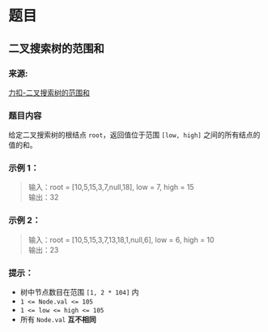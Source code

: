 # 题目

## 二叉搜索树的范围和

### 来源:

[力扣-二叉搜索树的范围和](https://leetcode-cn.com/problems/range-sum-of-bst/)

### 题目内容

给定二叉搜索树的根结点 `root`，返回值位于范围 `[low, high]` 之间的所有结点的值的和。

### 示例 1：

> 输入：root = [10,5,15,3,7,null,18], low = 7, high = 15<br>
> 输出：32

### 示例 2：

> 输入：root = [10,5,15,3,7,13,18,1,null,6], low = 6, high = 10<br>
> 输出：23

### 提示：

- 树中节点数目在范围 `[1, 2 * 104]` 内
- `1 <= Node.val <= 105`
- `1 <= low <= high <= 105`
- 所有 `Node.val` **互不相同**

